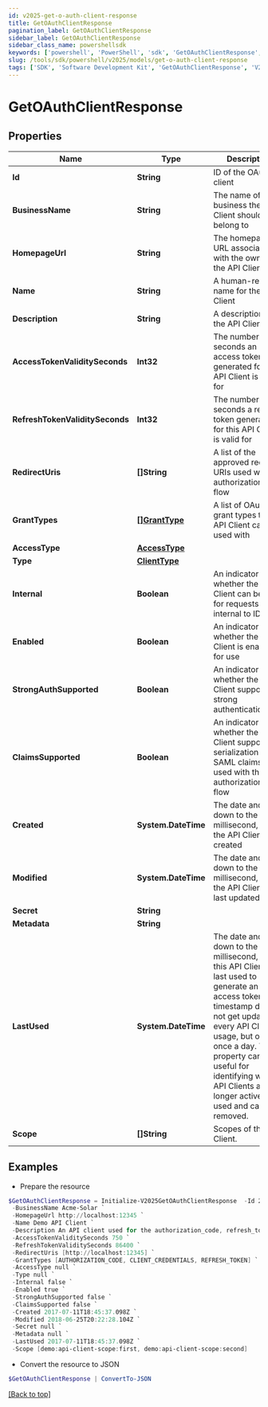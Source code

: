 ```yaml
---
id: v2025-get-o-auth-client-response
title: GetOAuthClientResponse
pagination_label: GetOAuthClientResponse
sidebar_label: GetOAuthClientResponse
sidebar_class_name: powershellsdk
keywords: ['powershell', 'PowerShell', 'sdk', 'GetOAuthClientResponse', 'V2025GetOAuthClientResponse'] 
slug: /tools/sdk/powershell/v2025/models/get-o-auth-client-response
tags: ['SDK', 'Software Development Kit', 'GetOAuthClientResponse', 'V2025GetOAuthClientResponse']
---
```



# GetOAuthClientResponse

## Properties

Name | Type | Description | Notes
------------ | ------------- | ------------- | -------------
**Id** | **String** | ID of the OAuth client | [required]
**BusinessName** | **String** | The name of the business the API Client should belong to | [required]
**HomepageUrl** | **String** | The homepage URL associated with the owner of the API Client | [required]
**Name** | **String** | A human-readable name for the API Client | [required]
**Description** | **String** | A description of the API Client | [required]
**AccessTokenValiditySeconds** | **Int32** | The number of seconds an access token generated for this API Client is valid for | [required]
**RefreshTokenValiditySeconds** | **Int32** | The number of seconds a refresh token generated for this API Client is valid for | [required]
**RedirectUris** | **[]String** | A list of the approved redirect URIs used with the authorization_code flow | [required]
**GrantTypes** | [**[]GrantType**](grant-type) | A list of OAuth 2.0 grant types this API Client can be used with | [required]
**AccessType** | [**AccessType**](access-type) |  | [required]
**Type** | [**ClientType**](client-type) |  | [required]
**Internal** | **Boolean** | An indicator of whether the API Client can be used for requests internal to IDN | [required]
**Enabled** | **Boolean** | An indicator of whether the API Client is enabled for use | [required]
**StrongAuthSupported** | **Boolean** | An indicator of whether the API Client supports strong authentication | [required]
**ClaimsSupported** | **Boolean** | An indicator of whether the API Client supports the serialization of SAML claims when used with the authorization_code flow | [required]
**Created** | **System.DateTime** | The date and time, down to the millisecond, when the API Client was created | [required]
**Modified** | **System.DateTime** | The date and time, down to the millisecond, when the API Client was last updated | [required]
**Secret** | **String** |  | [optional] 
**Metadata** | **String** |  | [optional] 
**LastUsed** | **System.DateTime** | The date and time, down to the millisecond, when this API Client was last used to generate an access token. This timestamp does not get updated on every API Client usage, but only once a day. This property can be useful for identifying which API Clients are no longer actively used and can be removed. | [optional] 
**Scope** | **[]String** | Scopes of the API Client. | [required]

## Examples

- Prepare the resource
```powershell
$GetOAuthClientResponse = Initialize-V2025GetOAuthClientResponse  -Id 2c9180835d2e5168015d32f890ca1581 `
 -BusinessName Acme-Solar `
 -HomepageUrl http://localhost:12345 `
 -Name Demo API Client `
 -Description An API client used for the authorization_code, refresh_token, and client_credentials flows `
 -AccessTokenValiditySeconds 750 `
 -RefreshTokenValiditySeconds 86400 `
 -RedirectUris [http://localhost:12345] `
 -GrantTypes [AUTHORIZATION_CODE, CLIENT_CREDENTIALS, REFRESH_TOKEN] `
 -AccessType null `
 -Type null `
 -Internal false `
 -Enabled true `
 -StrongAuthSupported false `
 -ClaimsSupported false `
 -Created 2017-07-11T18:45:37.098Z `
 -Modified 2018-06-25T20:22:28.104Z `
 -Secret null `
 -Metadata null `
 -LastUsed 2017-07-11T18:45:37.098Z `
 -Scope [demo:api-client-scope:first, demo:api-client-scope:second]
```

- Convert the resource to JSON
```powershell
$GetOAuthClientResponse | ConvertTo-JSON
```


[[Back to top]](#) 

